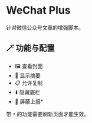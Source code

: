 # WeChat Plus

针对微信公众号文章的增强脚本。

## 🪄 功能与配置

- 🖼️ 查看封面
- 📄 显示摘要
- 📋 允许复制
- ⬇️ 隐藏底栏
- 🚫 屏蔽上报*

带 `*` 的功能需要刷新页面才能生效。
